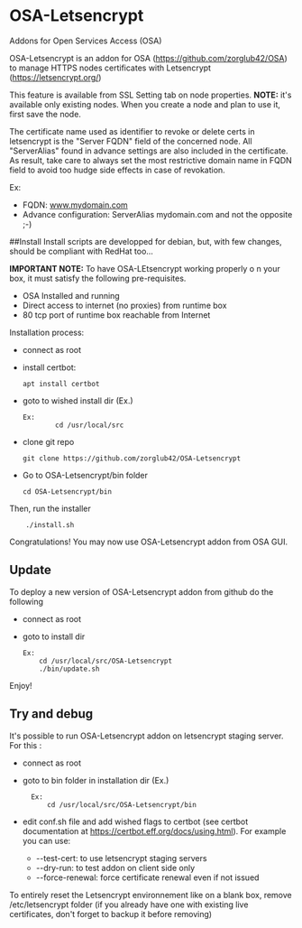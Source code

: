 # OSA-Letsencrypt
Addons for Open Services Access (OSA)

OSA-Letsencrypt is an addon for OSA (https://github.com/zorglub42/OSA) to manage HTTPS nodes certificates with Letsencrypt (https://letsencrypt.org/) 

This feature is available from SSL Setting tab on node properties. **NOTE:** it's available only existing nodes. When you create a node and plan to use it, first save the node.


The certificate name used as identifier to revoke or delete certs in letsencrypt is the "Server FQDN" field of the concerned node.
All "ServerAlias" found in advance settings are also included in the certificate.
As result, take care to always set the most restrictive domain name in FQDN field to avoid too hudge side effects in case of revokation.

Ex:
 - FQDN: www.mydomain.com
 - Advance configuration: ServerAlias mydomain.com
and not the opposite ;-)

##Install
Install scripts are developped for debian, but, with few changes, should be compliant with RedHat too...


**IMPORTANT NOTE:** To have OSA-LEtsencrypt working properly o n your box, it must satisfy the following pre-requisites.
  - OSA Installed and running
  - Direct access to internet (no proxies) from runtime box
  - 80 tcp port of runtime box reachable from Internet


Installation process:
  - connect as root
  - install certbot:
	```
	apt install certbot
	```
  - goto to wished install dir (Ex.) 

		Ex:
	    		cd /usr/local/src

  - clone git repo

		git clone https://github.com/zorglub42/OSA-Letsencrypt
  - Go to OSA-Letsencrypt/bin folder
  
		cd OSA-Letsencrypt/bin

Then, run the installer  

		./install.sh
		
Congratulations! 
You may now use OSA-Letsencrypt addon from OSA GUI.

## Update
To deploy a new version of OSA-Letsencrypt addon from github do the following
  - connect as root
  - goto to install dir 
	
		Ex:
			cd /usr/local/src/OSA-Letsencrypt
			./bin/update.sh

Enjoy!

## Try and debug
It's possible to run OSA-Letsencrypt addon on letsencrypt staging server.
For this :
- connect as root
- goto to bin folder in installation dir (Ex.)
	
		Ex:
			cd /usr/local/src/OSA-Letsencrypt/bin
			
- edit conf.sh file and add wished flags to certbot (see certbot documentation at https://certbot.eff.org/docs/using.html).
For example you can use:

	- --test-cert: to use letsencrypt staging servers
	- --dry-run: to test addon on client side only
	- --force-renewal: force certificate renewal even if not issued
	
			
To entirely reset the Letsencrypt environnement like on a blank box, remove /etc/letsencrypt folder (if you already have one with existing live certificates, don't forget to backup it before removing)
